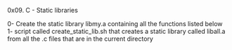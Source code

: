 0x09. C - Static libraries

0- Create the static library libmy.a containing all the functions listed below
1- script called create_static_lib.sh that creates a static library called liball.a from all the .c files that are in the current directory
